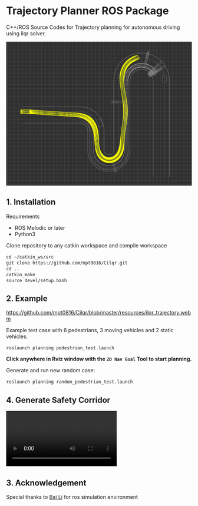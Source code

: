 # Trajectory Planner ROS Package

C++/ROS Source Codes for Trajectory planning for autonomous driving using ilqr solver.

![OnRoadPlanning](resources/static.png)

## 1. Installation

Requirements

* ROS Melodic or later
* Python3

Clone repository to any catkin workspace and compile workspace

```shell
cd ~/catkin_ws/src
git clone https://github.com/mpt0816/Cilqr.git
cd ..
catkin_make
source devel/setup.bash
```

## 2. Example


https://github.com/mpt0816/Cilqr/blob/master/resources/ilqr_trajectory.webm


Example test case with 6 pedestrians, 3 moving vehicles and 2 static vehicles.

```shell
roslaunch planning pedestrian_test.launch
```

**Click anywhere in Rviz window with the `2D Nav Goal` Tool to start planning.**

Generate and run new random case:

```shell
roslaunch planning random_pedestrian_test.launch
```

## 4. Generate Safety Corridor

<video src="./resources/corridor_generator_1.webm"></video>


## 3. Acknowledgement

Special thanks to [Bai Li](https://github.com/libai1943/CartesianPlanner) for ros simulation environment

